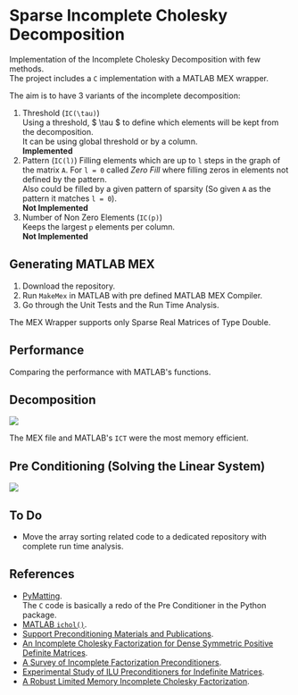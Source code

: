 # Sparse Incomplete Cholesky Decomposition

Implementation of the Incomplete Cholesky Decomposition with few methods.  
The project includes a `C` implementation with a MATLAB MEX wrapper.

The aim is to have 3 variants of the incomplete decomposition:

 1.	Threshold (`IC(\tau)`)  
	Using a threshold, $ \tau $ to define which elements will be kept from the decomposition.  
	It can be using global threshold or by a column.  
	**Implemented**
 2.	Pattern (`IC(l)`)
	Filling elements which are up to `l` steps in the graph of the matrix `A`.
	For `l = 0` called *Zero Fill* where filling zeros in elements not defined by the pattern.  
	Also could be filled by a given pattern of sparsity (So given `A` as the pattern it matches `l = 0`).  
	**Not Implemented**
 3. Number of Non Zero Elements (`IC(p)`)  
	Keeps the largest `p` elements per column.  
	**Not Implemented**

## Generating MATLAB MEX

 1.	Download the repository.
 2. Run `MakeMex` in MATLAB with pre defined MATLAB MEX Compiler.
 3.	Go through the Unit Tests and the Run Time Analysis.
 
The MEX Wrapper supports only Sparse Real Matrices of Type Double.

## Performance

Comparing the performance with MATLAB's functions.

## Decomposition

![](https://i.imgur.com/zYKNq9o.png)

The MEX file and MATLAB's `ICT` were the most memory efficient.

## Pre Conditioning (Solving the Linear System)
 
![](https://i.imgur.com/iwoVKdM.png)

## To Do

 *	Move the array sorting related code to a dedicated repository with complete run time analysis.

## References

 * 	[PyMatting](https://github.com/pymatting/pymatting).  
	The `C` code is basically a redo of the Pre Conditioner in the Python package.
 *	[MATLAB `ichol()`](https://www.mathworks.com/help/matlab/ref/ichol.html).
 *	[Support Preconditioning Materials and Publications](https://www.tau.ac.il/~stoledo/Support/).
 *	[An Incomplete Cholesky Factorization for Dense Symmetric Positive Definite Matrices](https://link.springer.com/article/10.1023/A:1022323931043).
 *	[A Survey of Incomplete Factorization Preconditioners](https://www.cc.gatech.edu/~echow/pubs/pims_talk.pdf).
 *	[Experimental Study of ILU Preconditioners for Indefinite Matrices](https://www.cc.gatech.edu/~echow/pubs/stab.pdf).
 *	[A Robust Limited Memory Incomplete Cholesky Factorization](https://www.docdroid.net/HxEyRab).